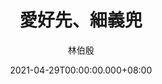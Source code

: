 ---
issue: 426
title: 愛好先、細義兜
author: 林伯殷
language: 饒平
date: 2021-04-29T00:00:00.000+08:00
topic: 抒懷
difficulty: 2
wikidata: Q131449229
wikidata_link: https://www.wikidata.org/wiki/Q131449229
author_wikidata_link: https://www.wikidata.org/wiki/Q98096277
author_wikidata: Q98096277
---
